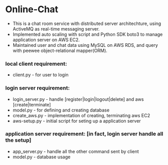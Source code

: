 # Online-Chat
- This is a chat room service with distributed server architechture, using ActiveMQ as real-time messaging server.
- Implemented auto scaling with script and Python SDK boto3 to manage application server on AWS EC2.
- Maintained user and chat data using MySQL on AWS RDS, and query with peewee object-relational mapper(ORM).

### local client requirement:
- client.py - for user to login

### login server requirement:
- login_server.py - handle [register|login|logout|delete] and aws [create|terminate]
- model.py - for defining and creating database
- create_aws.py - implementation of creating, terminating aws EC2
- aws-setup.py - initial script for seting up a application server

### application server requirement: [in fact, login server handle all the setup]
- app_server.py - handle all the other command sent by client
- model.py - database usage
